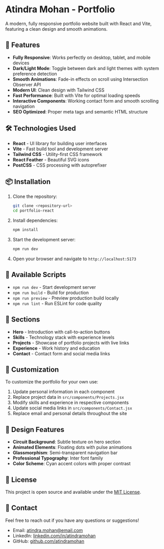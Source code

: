 # Atindra Mohan - Portfolio

A modern, fully responsive portfolio website built with React and Vite, featuring a clean design and smooth animations.

## 🚀 Features

- **Fully Responsive**: Works perfectly on desktop, tablet, and mobile devices
- **Dark/Light Mode**: Toggle between dark and light themes with system preference detection
- **Smooth Animations**: Fade-in effects on scroll using Intersection Observer API
- **Modern UI**: Clean design with Tailwind CSS
- **Fast Performance**: Built with Vite for optimal loading speeds
- **Interactive Components**: Working contact form and smooth scrolling navigation
- **SEO Optimized**: Proper meta tags and semantic HTML structure

## 🛠️ Technologies Used

- **React** - UI library for building user interfaces
- **Vite** - Fast build tool and development server
- **Tailwind CSS** - Utility-first CSS framework
- **React Feather** - Beautiful SVG icons
- **PostCSS** - CSS processing with autoprefixer

## 📦 Installation

1. Clone the repository:
   ```bash
   git clone <repository-url>
   cd portfolio-react
   ```

2. Install dependencies:
   ```bash
   npm install
   ```

3. Start the development server:
   ```bash
   npm run dev
   ```

4. Open your browser and navigate to `http://localhost:5173`

## 🎯 Available Scripts

- `npm run dev` - Start development server
- `npm run build` - Build for production
- `npm run preview` - Preview production build locally
- `npm run lint` - Run ESLint for code quality

## 📱 Sections

- **Hero** - Introduction with call-to-action buttons
- **Skills** - Technology stack with experience levels
- **Projects** - Showcase of portfolio projects with live links
- **Experience** - Work history and education
- **Contact** - Contact form and social media links

## 🎨 Customization

To customize the portfolio for your own use:

1. Update personal information in each component
2. Replace project data in `src/components/Projects.jsx`
3. Modify skills and experience in respective components
4. Update social media links in `src/components/Contact.jsx`
5. Replace email and personal details throughout the site

## 🌟 Design Features

- **Circuit Background**: Subtle texture on hero section
- **Animated Elements**: Floating dots with pulse animations
- **Glassmorphism**: Semi-transparent navigation bar
- **Professional Typography**: Inter font family
- **Color Scheme**: Cyan accent colors with proper contrast

## 📄 License

This project is open source and available under the [MIT License](LICENSE).

## 🤝 Contact

Feel free to reach out if you have any questions or suggestions!

- Email: atindra.mohan@email.com
- LinkedIn: [linkedin.com/in/atindramohan](https://linkedin.com/in/atindramohan)
- GitHub: [github.com/atindramohan](https://github.com/atindramohan)
